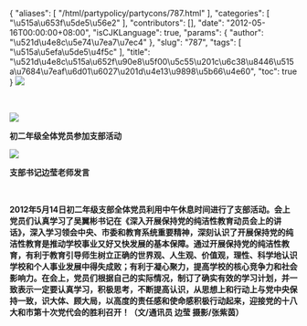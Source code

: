 {
    "aliases": [
        "/html/partypolicy/partycons/787.html"
    ],
    "categories": [
        "\u515a\u653f\u5de5\u56e2"
    ],
    "contributors": [],
    "date": "2012-05-16T00:00:00+08:00",
    "isCJKLanguage": true,
    "params": {
        "author": "\u521d\u4e8c\u5e74\u7ea7\u7ec4"
    },
    "slug": "787",
    "tags": [
        "\u515a\u5efa\u5de5\u4f5c"
    ],
    "title": "\u521d\u4e8c\u515a\u652f\u90e8\u5f00\u5c55\u201c\u6c38\u8446\u515a\u7684\u7eaf\u6d01\u6027\u201d\u4e13\u9898\u5b66\u4e60",
    "toc": true
}
**![](https://cdn.tfls.online/mirror/full/83a5f3d939c53ccd766f5dd3b00cd12947497b2d.jpg)**

 

**![](https://cdn.tfls.online/mirror/full/221e3f3f86d260f8b514e79455e3866a737d7373.jpg)**

**初二年级全体党员参加支部活动**

**![](https://cdn.tfls.online/mirror/full/df82ff7ce1b95e2df89d9b7eeb551367321cd3a7.jpg)**

**支部书记边莹老师发言**

 

**2012年5月14日初二年级支部全体党员利用中午休息时间进行了支部活动。会上党员们认真学习了吴翼彬书记在《深入开展保持党的纯洁性教育动员会上的讲话》，深入学习领会中央、市委和教育系统重要精神，深刻认识了开展保持党的纯洁性教育是推动学校事业又好又快发展的基本保障。通过开展保持党的纯洁性教育，有利于教育引导师生树立正确的世界观、人生观、价值观，理性、科学地认识学校和个人事业发展中得失成败；有利于凝心聚力，提高学校的核心竞争力和社会影响力。在会上，党员们根据自己的实际情况，制订了确实有效的学习计划，并一致表示一定要认真学习，积极思考，不断提高认识，从思想上和行动上与党中央保持一致，识大体、顾大局，以高度的责任感和使命感积极行动起来，迎接党的十八大和市第十次党代会的胜利召开！（文/通讯员 边莹 摄影/张紫茵）**


